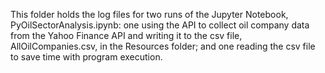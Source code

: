 This folder holds the log files for two runs of the Jupyter Notebook, PyOilSectorAnalysis.ipynb: one using the API to collect oil company data from the Yahoo Finance API and writing it to the csv file, AllOilCompanies.csv, in the Resources folder; and one reading the csv file to save time with program execution.
